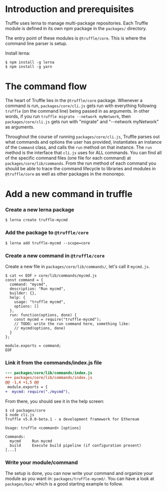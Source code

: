 # Introduction and prerequisites

Truffle uses lerna to manage multi-package repositories. Each Truffle module is defined in its own npm package in the `packages/` directory.

The entry point of these modules is `@truffle/core`. This is where the command line parser is setup.

Install lerna:

```shell
$ npm install -g lerna
$ npm install -g yarn
```

# The command flow

The heart of Truffle lies in the `@truffle/core` package. Whenever a command
is run, `packages/core/cli.js` gets run with everything following `truffle`
(on the command line) being passed in as arguments. In other words, if you run
`truffle migrate --network myNetwork`, then `packages/core/cli.js` gets run
with "migrate" and "--network myNetwork" as arguments.

Throughout the course of running `packages/core/cli.js`, Truffle parses out what
commands and options the user has provided, instantiates an instance of the
`Command` class, and calls the `run` method on that instance. The `run` method
is the interface that `cli.js` uses for ALL commands. You can find all of the
specific command files (one file for each command) at
`packages/core/lib/commands`. From the run method of each command you should be
able to trace the command lifecycle to libraries and modules in `@truffle/core`
as well as other packages in the monorepo.

# Add a new command in truffle

### Create a new lerna package

```shell
$ lerna create truffle-mycmd
```

### Add the package to `@truffle/core`

```shell
$ lerna add truffle-mycmd --scope=core
```

### Create a new command in `@truffle/core`

Create a new file in `packages/core/lib/commands/`, let's call it `mycmd.js`.

```shell
$ cat << EOF > core/lib/commands/mycmd.js
const command = {
  command: "mycmd",
  description: "Run mycmd",
  builder: {},
  help: {
    usage: "truffle mycmd",
    options: []
  },
  run: function(options, done) {
    const mycmd = require("truffle-mycmd");
    // TODO: write the run command here, something like:
    // mycmd(options, done)
  }
};

module.exports = command;
EOF
```

### Link it from the commands/index.js file

```diff
--- packages/core/lib/commands/index.js
+++ packages/core/lib/commands/index.js
@@ -1,4 +1,5 @@
 module.exports = {
+  mycmd: require("./mycmd"),
```

From there, you should see it in the help screen:
```shell
$ cd packages/core
$ node cli.js
Truffle v5.0.0-beta.1 - a development framework for Ethereum

Usage: truffle <command> [options]

Commands:
  mycmd     Run mycmd
  build     Execute build pipeline (if configuration present)
[...]
```

### Write your module/command

The setup is done, you can now write your command and organize your module as you want in: `packages/truffle-mycmd/`. You can have a look at `packages/box/` which is a good starting example to follow.
